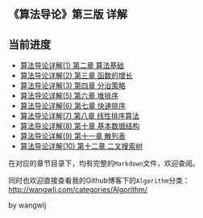 ## 《算法导论》第三版 详解


## 当前进度

- [算法导论详解(1) 第二章 算法基础](http://wangwlj.com/2017/12/12/algorithm_tutolrial_chapter_2/)
- [算法导论详解(2) 第三章 函数的增长](http://wangwlj.com/2017/12/13/algorithm_tutorial_chapter_3/)
- [算法导论详解(3) 第四章 分治策略](http://wangwlj.com/2018/01/08/algorithm_tutorial_chapter_4/)
- [算法导论详解(5) 第六章 堆排序](http://wangwlj.com/2018/01/09/algorithm_tutorial_chapter_6/)
- [算法导论详解(6) 第七章 快速排序](http://wangwlj.com/2018/01/11/algorithm_tutorial_chapter_7/)
- [算法导论详解(7) 第八章 线性排序算法](http://wangwlj.com/2018/01/27/algorithm_tutorial_chapter_8/)
- [算法导论详解(8) 第十章 基本数据结构](http://wangwlj.com/2018/01/27/algorithm_tutorial_chapter_10/)
- [算法导论详解(9) 第十一章 散列表](http://wangwlj.com/2018/01/30/algorithm_tutorial_chapter_11/)
- [算法导论详解(10) 第十二章 二叉搜索树](http://wangwlj.com/2018/02/02/algorithm_tutorial_chapter_12/)

在对应的章节目录下，均有完整的`Markdown`文件，欢迎查阅。

同时也欢迎直接查看我的Github博客下的`Algorithm`分类：http://wangwlj.com/categories/Algorithm/

by wangwlj
